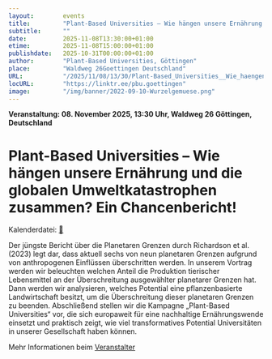 ```yaml
---
layout:        events
title:         "Plant-Based Universities – Wie hängen unsere Ernährung und die globalen Umweltkatastrophen zusammen? Ein Chancenbericht!"
subtitle:      ""
date:          2025-11-08T13:30:00+01:00
etime:         2025-11-08T15:00:00+01:00
publishdate:   2025-10-31T00:00:00+01:00
author:        "Plant-Based Universities, Göttingen"
place:         "Waldweg 26Goettingen Deutschland"
URL:           "/2025/11/08/13/30/Plant-Based_Universities__Wie_haengen_unsere_Ernaehrung_und_die_globalen_Umweltkatastrophen_zusammen_Ein_Chancenbericht"
locURL:        "https://linktr.ee/pbu.goettingen"
image:         "/img/banner/2022-09-10-Wurzelgemuese.png"
---
```


**Veranstaltung: 08. November 2025, 13:30 Uhr, Waldweg 26
Göttingen, Deutschland**

Plant-Based Universities – Wie hängen unsere Ernährung und die globalen Umweltkatastrophen zusammen? Ein Chancenbericht!
===========


Kalenderdatei: [📆](/ics/2025-11-08_13-30_plant-based_universities__wie_haengen_unsere_ernaehrung_und_die_globalen_umweltkatastrophen_zusammen_ein_chancenbericht.ics)

Der jüngste Bericht über die Planetaren Grenzen durch Richardson et al. (2023) legt dar, dass aktuell sechs von neun planetaren Grenzen aufgrund von anthropogenen Einflüssen überschritten werden. In unserem Vortrag werden wir beleuchten welchen Anteil die Produktion tierischer Lebensmittel an der Überschreitung ausgewählter planetarer Grenzen hat. Dann werden wir analysieren, welches Potential eine pflanzenbasierte Landwirtschaft besitzt, um die Überschreitung dieser planetaren Grenzen zu beenden. Abschließend stellen wir die Kampagne „Plant-Based Universities“ vor, die sich europaweit für eine nachhaltige Ernährungswende einsetzt und praktisch zeigt, wie viel transformatives Potential Universitäten in unserer Gesellschaft haben können.

Mehr Informationen beim [Veranstalter](https://linktr.ee/pbu.goettingen)
